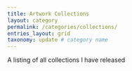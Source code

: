 ```yaml
---
title: Artwork Collections
layout: category
permalink: /categories/collections/
entries_layout: grid
taxonomy: update # category name
---
```


A listing of all collections I have released